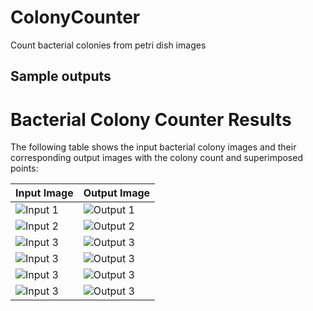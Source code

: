 # ColonyCounter
Count bacterial colonies from petri dish images 

## Sample outputs

# Bacterial Colony Counter Results

The following table shows the input bacterial colony images and their corresponding output images with the colony count and superimposed points:

| Input Image | Output Image |
|-------------|--------------|
| ![Input 1](path/to/input1.jpg) | ![Output 1](path/to/output1.jpg) |
| ![Input 2](path/to/input2.jpg) | ![Output 2](path/to/output2.jpg) |
| ![Input 3](path/to/input3.jpg) | ![Output 3](path/to/output3.jpg) |
| ![Input 3](path/to/input3.jpg) | ![Output 3](path/to/output3.jpg) |
| ![Input 3](path/to/input3.jpg) | ![Output 3](path/to/output3.jpg) |
| ![Input 3](path/to/input3.jpg) | ![Output 3](path/to/output3.jpg) |
